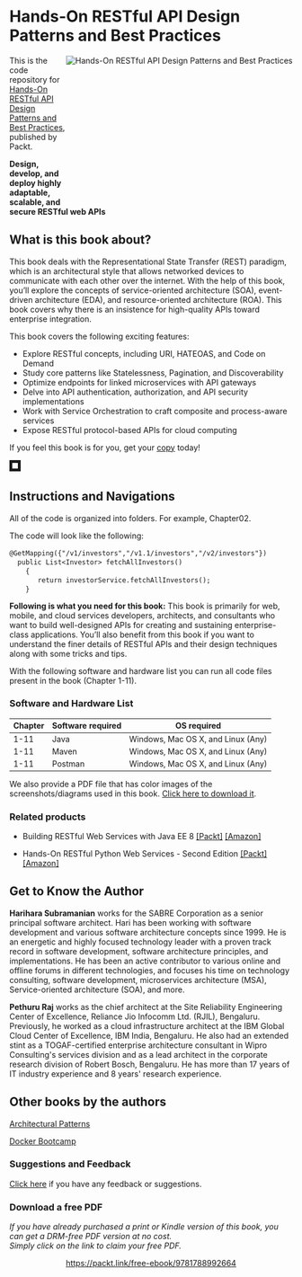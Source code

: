 


# Hands-On RESTful API Design Patterns and Best Practices

<a href="https://www.packtpub.com/application-development/hands-restful-api-design-patterns-and-best-practices?utm_source=github&utm_medium=repository&utm_campaign=9781788992664 "><img src="https://d1ldz4te4covpm.cloudfront.net/sites/default/files/imagecache/ppv4_main_book_cover/B10006_0.png" alt="Hands-On RESTful API Design Patterns and Best Practices" height="256px" align="right"></a>

This is the code repository for [Hands-On RESTful API Design Patterns and Best Practices](https://www.packtpub.com/application-development/hands-restful-api-design-patterns-and-best-practices?utm_source=github&utm_medium=repository&utm_campaign=9781788992664 ), published by Packt.

**Design, develop, and deploy highly adaptable, scalable, and secure RESTful web APIs**

## What is this book about?
This book deals with the Representational State Transfer (REST) paradigm, which is an architectural style that allows networked devices to communicate with each other over the internet. With the help of this book, you’ll explore the concepts of service-oriented architecture (SOA), event-driven architecture (EDA), and resource-oriented architecture (ROA). This book covers why there is an insistence for high-quality APIs toward enterprise integration.

This book covers the following exciting features:
* Explore RESTful concepts, including URI, HATEOAS, and Code on Demand 
* Study core patterns like Statelessness, Pagination, and Discoverability 
* Optimize endpoints for linked microservices with API gateways 
* Delve into API authentication, authorization, and API security implementations 
* Work with Service Orchestration to craft composite and process-aware services 
* Expose RESTful protocol-based APIs for cloud computing 

If you feel this book is for you, get your [copy](https://www.amazon.com/dp/1788992660) today!

<a href="https://www.packtpub.com/?utm_source=github&utm_medium=banner&utm_campaign=GitHubBanner"><img src="https://raw.githubusercontent.com/PacktPublishing/GitHub/master/GitHub.png" 
alt="https://www.packtpub.com/" border="5" /></a>

## Instructions and Navigations
All of the code is organized into folders. For example, Chapter02.

The code will look like the following:
```
@GetMapping({"/v1/investors","/v1.1/investors","/v2/investors"})
  public List<Investor> fetchAllInvestors()
    {
       return investorService.fetchAllInvestors();
    }
```

**Following is what you need for this book:**
This book is primarily for web, mobile, and cloud services developers, architects, and consultants who want to build well-designed APIs for creating and sustaining enterprise-class applications. You’ll also benefit from this book if you want to understand the finer details of RESTful APIs and their design techniques along with some tricks and tips.

With the following software and hardware list you can run all code files present in the book (Chapter 1-11).
### Software and Hardware List
| Chapter  | Software required | OS required                        |
| -------- | ----------------- | ---------------------------------- |
| 1-11     | Java              | Windows, Mac OS X, and Linux (Any) |
| 1-11     | Maven             | Windows, Mac OS X, and Linux (Any) |
| 1-11     | Postman           | Windows, Mac OS X, and Linux (Any) |


We also provide a PDF file that has color images of the screenshots/diagrams used in this book. [Click here to download it]().

### Related products
* Building RESTful Web Services with Java EE 8 [[Packt]](https://www.packtpub.com/application-development/building-restful-web-services-java-ee-8?utm_source=github&utm_medium=repository&utm_campaign=9781789532883 ) [[Amazon]](https://www.amazon.com/dp/1789532884)

* Hands-On RESTful Python Web Services - Second Edition [[Packt]](https://www.packtpub.com/application-development/hands-restful-python-web-services-second-edition?utm_source=github&utm_medium=repository&utm_campaign=9781789532227 ) [[Amazon]](https://www.amazon.com/dp/1789532221)


## Get to Know the Author
**Harihara Subramanian**
works for the SABRE Corporation as a senior principal software architect. Hari has been working with software development and various software architecture concepts since 1999. He is an energetic and highly focused technology leader with a proven track record in software development, software architecture principles, and implementations. He has been an active contributor to various online and offline forums in different technologies, and focuses his time on technology consulting, software development, microservices architecture (MSA), Service-oriented architecture (SOA), and more.

**Pethuru Raj**
works as the chief architect at the Site Reliability Engineering Center of Excellence, Reliance Jio Infocomm Ltd. (RJIL), Bengaluru. Previously, he worked as a cloud infrastructure architect at the IBM Global Cloud Center of Excellence, IBM India, Bengaluru. He also had an extended stint as a TOGAF-certified enterprise architecture consultant in Wipro Consulting's services division and as a lead architect in the corporate research division of Robert Bosch, Bengaluru. He has more than 17 years of IT industry experience and 8 years' research experience.


## Other books by the authors
[Architectural Patterns](https://www.packtpub.com/application-development/architectural-patterns?utm_source=github&utm_medium=repository&utm_campaign=9781787287495 )

[Docker Bootcamp](https://www.packtpub.com/virtualization-and-cloud/docker-bootcamp?utm_source=github&utm_medium=repository&utm_campaign=9781787286986 )


### Suggestions and Feedback
[Click here](https://docs.google.com/forms/d/e/1FAIpQLSdy7dATC6QmEL81FIUuymZ0Wy9vH1jHkvpY57OiMeKGqib_Ow/viewform) if you have any feedback or suggestions.
### Download a free PDF

 <i>If you have already purchased a print or Kindle version of this book, you can get a DRM-free PDF version at no cost.<br>Simply click on the link to claim your free PDF.</i>
<p align="center"> <a href="https://packt.link/free-ebook/9781788992664">https://packt.link/free-ebook/9781788992664 </a> </p>